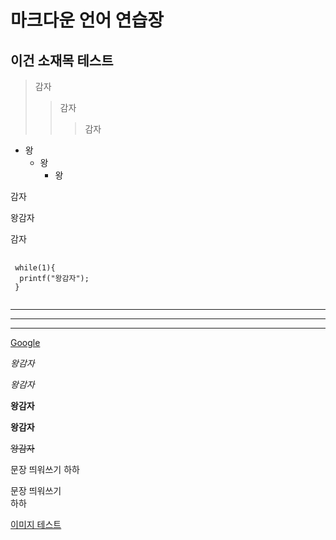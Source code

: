 마크다운 언어 연습장
====================

이건 소재목 테스트
------------------

>감자
>  >감자
>  >  >감자

+ 왕
  * 왕
    * 왕

감자

 왕감자
 
감자

<pre>
 <code>
 while(1){
  printf("왕감자");
 }
 </code>
</pre>


<hr/>

***

*****

[Google](https://google.com)

*왕감자*

_왕감자_

**왕감자**

__왕감자__

~~왕감자~~

문장 띄워쓰기
하하

문장 띄워쓰기   
하하

[이미지 테스트](https://previews.123rf.com/images/mbongo/mbongo1304/mbongo130400044/19221609-%ED%9D%B0%EC%83%89-%EB%B0%B0%EA%B2%BD%EC%97%90-%EA%B3%A0%EB%A6%BD-%EC%9E%98-%EC%9D%B5%EC%9D%80-%EA%B0%90%EC%9E%90-%EC%9E%90%EB%A3%A8.jpg)
